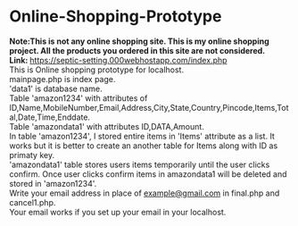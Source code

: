 # Online-Shopping-Prototype
<b> Note:This is not any online shopping site. This is my online shopping project. All the products you ordered in this site are not considered. </b>
</br>
<b> Link: </b> https://septic-setting.000webhostapp.com/index.php
<br />
This is Online shopping prototype for localhost.
<br />
mainpage.php is index page. 
<br />
'data1' is database name.
<br />
Table 'amazon1234' with attributes of ID,Name,MobileNumber,Email,Address,City,State,Country,Pincode,Items,Total,Date,Time,Enddate.
<br />
Table 'amazondata1' with attributes ID,DATA,Amount.
<br />
In table 'amazon1234', I stored entire items in 'Items' attribute as a list. It works but it is better to create an another table for Items along with ID as primaty key.
<br />
'amazondata1' table stores users items temporarily until the user clicks confirm. Once user clicks confirm items in amazondata1 will be deleted and stored in 'amazon1234'.
<br />
Write your email address in place of example@gmail.com in final.php and cancel1.php.
<br />
Your email works if you set up your email in your localhost.
